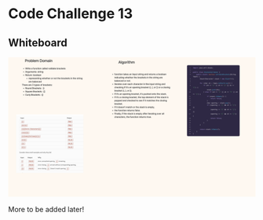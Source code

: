 # Code Challenge 13

## Whiteboard
![cc13.png](..%2F..%2F..%2F..%2Fimg%2Fcc13.png)

More to be added later!
